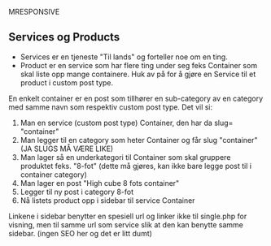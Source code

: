MRESPONSIVE

Services og Products
------------------------

- Services er en tjeneste "Til lands" og forteller noe om en ting. 
- Product er en service som har flere ting under seg feks Container som skal liste opp mange containere. 
Huk av på for å gjøre en Service til et product i custom post type. 

En enkelt container er en post som tillhører en sub-category av en category med samme navn som respektiv custom post type. Det vil si: 

1. Man en service (custom post type) Container, den har da slug= "container"
2. Man legger til en category som heter Container og får slug "container" (JA SLUGS MÅ VÆRE LIKE)
3. Man lager så en underkategori til Container som skal gruppere produktet feks. "8-fot" (dette må gjøres, kan ikke bare legge post til i container category)
3. Man lager en post "High cube 8 fots container"
4. Legger til ny post i category 8-fot
5. Nå listets product opp i sidebar til service Container

Linkene i sidebar benytter en spesiell url og linker ikke til single.php for visning, men til samme url som service slik at den kan benytte samme sidebar. (ingen SEO her og det er litt dumt)






